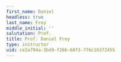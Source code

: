 ```yaml
---
first_name: Daniel
headless: true
last_name: Frey
middle_initial: ''
salutation: Prof.
title: Prof. Daniel Frey
type: instructor
uid: ce2a794a-3bd9-f266-68f3-776c1b372455
---
```

